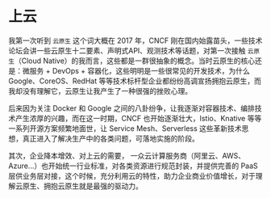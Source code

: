# 上云

我第一次听到 `云原生` 这个词大概在 2017 年，CNCF 刚在国内始露苗头，一些技术论坛会讲一些云原生十二要素、声明式API、观测技术等话题，对第一次接触 `云原生`（Cloud Native）的我而言，这些都是一群很抽象的概念。当时云原生的核心还是：微服务 + DevOps + 容器化，这些明明是一些很常见的开发技术，为什么 Google、CoreOS、RedHat 等等技术标杆型企业都纷纷高调宣扬拥抱云原生，而我却没有理解它，云原生让我产生了一种很强的挫败心理。

后来因为关注 Docker 和 Google 之间的八卦纷争，让我逐渐对容器技术、编排技术产生浓厚的兴趣，而在这一时期，CNCF 也开始逐渐壮大，Istio、Knative 等等一系列开源方案频繁地面世，让 Service Mesh、Serverless 这些革新技术思想，真正进入了解决生产中的各类问题，可落地实施的阶段。

其次，企业降本增效、对上云的需要，
一众云计算服务商（阿里云、AWS、Azure...）也开始统一行业标准，对各类资源进行规范封装，并提供完善的 PaaS 层供业务层对接，这个时候，充分利用云的特性，助力企业商业价值增长，对于理解云原生、拥抱云原生就是最强的驱动力。



